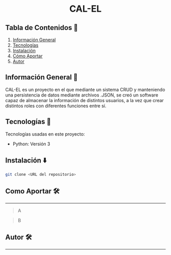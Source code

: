 <div align="center">
  <h1>CAL-EL</h1>
</div>

## Tabla de Contenidos 🚝
1. [Información General](#información-general-)
2. [Tecnologías](#tecnologías-)
3. [Instalación](#instalación-)
4. [Cómo Aportar](#como-aportar-)
5. [Autor](#autor-)

## Información General 📒
CAL-EL es un proyecto en el que mediante un sistema CRUD y manteniendo una persistencia de datos mediante archivos .JSON, se creó un software capaz de almacenar la información de distintos usuarios, a la vez que crear distintos roles con diferentes funciones entre sí.

## Tecnologías 🤖
Tecnologías usadas en este proyecto:
- Python: Versión 3

## Instalación ⬇️
```bash
git clone <URL del repositorio>
```

## Como Aportar 🛠
***
> A

> B

## Autor 🛠
***
> 
